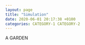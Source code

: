 ```yaml
---
layout: page
title: "Simulation"
date: 2020-06-01 20:17:38 +0100
categories: CATEGORY-1 CATEGORY-2
---
```


A GARDEN